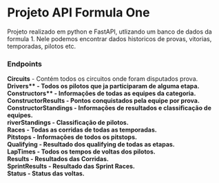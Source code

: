 <h1>Projeto API Formula One</h1>

Projeto realizado em python e FastAPI, utlizando um banco de dados da formula 1.
Nele podemos encontrar dados historicos de provas, vitorias, temporadas, pilotos etc.


<h3>Endpoints</h3>
    <b>Circuits</b> - Contém todos os circuitos onde foram disputados prova.<br>
    <b>Drivers** - Todos os pilotos que ja participaram de alguma etapa.<br>
    <b>Constructors** - Informações de todas as equipes da categoria.<br>
    <b>ConstructorResults</b> - Pontos conquistados pela equipe por prova.<br>
    <b>ConstructorStandings</b> - Informações de resultados e classificação de equipes.<br>
    <b>riverStandings</b> - Classificação de pilotos.<br>
    <b>Races</b> - Todas as corridas de todas as temporadas.<br>
    <b>Pitstops</b> - Informações de todos os pitstops.<br>
    <b>Qualifying</b> - Resultado dos qualifying de todas as etapas.<br>
    <b>LapTimes</b> - Todos os tempos de voltas dos pilotos.<br>
    <b>Results</b> - Resultados das Corridas.<br>
    <b>SprintResults</b> - Resultado das Sprint Races.<br>
    <b>Status</b> - Status das voltas.<br>
